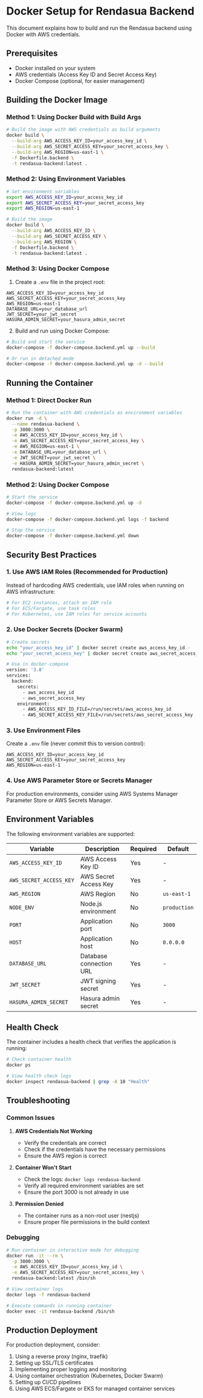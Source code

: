# Docker Setup for Rendasua Backend

This document explains how to build and run the Rendasua backend using Docker with AWS credentials.

## Prerequisites

- Docker installed on your system
- AWS credentials (Access Key ID and Secret Access Key)
- Docker Compose (optional, for easier management)

## Building the Docker Image

### Method 1: Using Docker Build with Build Args

```bash
# Build the image with AWS credentials as build arguments
docker build \
  --build-arg AWS_ACCESS_KEY_ID=your_access_key_id \
  --build-arg AWS_SECRET_ACCESS_KEY=your_secret_access_key \
  --build-arg AWS_REGION=us-east-1 \
  -f Dockerfile.backend \
  -t rendasua-backend:latest .
```

### Method 2: Using Environment Variables

```bash
# Set environment variables
export AWS_ACCESS_KEY_ID=your_access_key_id
export AWS_SECRET_ACCESS_KEY=your_secret_access_key
export AWS_REGION=us-east-1

# Build the image
docker build \
  --build-arg AWS_ACCESS_KEY_ID \
  --build-arg AWS_SECRET_ACCESS_KEY \
  --build-arg AWS_REGION \
  -f Dockerfile.backend \
  -t rendasua-backend:latest .
```

### Method 3: Using Docker Compose

1. Create a `.env` file in the project root:

```env
AWS_ACCESS_KEY_ID=your_access_key_id
AWS_SECRET_ACCESS_KEY=your_secret_access_key
AWS_REGION=us-east-1
DATABASE_URL=your_database_url
JWT_SECRET=your_jwt_secret
HASURA_ADMIN_SECRET=your_hasura_admin_secret
```

2. Build and run using Docker Compose:

```bash
# Build and start the service
docker-compose -f docker-compose.backend.yml up --build

# Or run in detached mode
docker-compose -f docker-compose.backend.yml up -d --build
```

## Running the Container

### Method 1: Direct Docker Run

```bash
# Run the container with AWS credentials as environment variables
docker run -d \
  --name rendasua-backend \
  -p 3000:3000 \
  -e AWS_ACCESS_KEY_ID=your_access_key_id \
  -e AWS_SECRET_ACCESS_KEY=your_secret_access_key \
  -e AWS_REGION=us-east-1 \
  -e DATABASE_URL=your_database_url \
  -e JWT_SECRET=your_jwt_secret \
  -e HASURA_ADMIN_SECRET=your_hasura_admin_secret \
  rendasua-backend:latest
```

### Method 2: Using Docker Compose

```bash
# Start the service
docker-compose -f docker-compose.backend.yml up -d

# View logs
docker-compose -f docker-compose.backend.yml logs -f backend

# Stop the service
docker-compose -f docker-compose.backend.yml down
```

## Security Best Practices

### 1. Use AWS IAM Roles (Recommended for Production)

Instead of hardcoding AWS credentials, use IAM roles when running on AWS infrastructure:

```bash
# For EC2 instances, attach an IAM role
# For ECS/Fargate, use task roles
# For Kubernetes, use IAM roles for service accounts
```

### 2. Use Docker Secrets (Docker Swarm)

```bash
# Create secrets
echo "your_access_key_id" | docker secret create aws_access_key_id -
echo "your_secret_access_key" | docker secret create aws_secret_access_key -

# Use in docker-compose
version: '3.8'
services:
  backend:
    secrets:
      - aws_access_key_id
      - aws_secret_access_key
    environment:
      - AWS_ACCESS_KEY_ID_FILE=/run/secrets/aws_access_key_id
      - AWS_SECRET_ACCESS_KEY_FILE=/run/secrets/aws_secret_access_key
```

### 3. Use Environment Files

Create a `.env` file (never commit this to version control):

```env
AWS_ACCESS_KEY_ID=your_access_key_id
AWS_SECRET_ACCESS_KEY=your_secret_access_key
AWS_REGION=us-east-1
```

### 4. Use AWS Parameter Store or Secrets Manager

For production environments, consider using AWS Systems Manager Parameter Store or AWS Secrets Manager.

## Environment Variables

The following environment variables are supported:

| Variable                | Description             | Required | Default      |
| ----------------------- | ----------------------- | -------- | ------------ |
| `AWS_ACCESS_KEY_ID`     | AWS Access Key ID       | Yes      | -            |
| `AWS_SECRET_ACCESS_KEY` | AWS Secret Access Key   | Yes      | -            |
| `AWS_REGION`            | AWS Region              | No       | `us-east-1`  |
| `NODE_ENV`              | Node.js environment     | No       | `production` |
| `PORT`                  | Application port        | No       | `3000`       |
| `HOST`                  | Application host        | No       | `0.0.0.0`    |
| `DATABASE_URL`          | Database connection URL | Yes      | -            |
| `JWT_SECRET`            | JWT signing secret      | Yes      | -            |
| `HASURA_ADMIN_SECRET`   | Hasura admin secret     | Yes      | -            |

## Health Check

The container includes a health check that verifies the application is running:

```bash
# Check container health
docker ps

# View health check logs
docker inspect rendasua-backend | grep -A 10 "Health"
```

## Troubleshooting

### Common Issues

1. **AWS Credentials Not Working**

   - Verify the credentials are correct
   - Check if the credentials have the necessary permissions
   - Ensure the AWS region is correct

2. **Container Won't Start**

   - Check the logs: `docker logs rendasua-backend`
   - Verify all required environment variables are set
   - Ensure the port 3000 is not already in use

3. **Permission Denied**
   - The container runs as a non-root user (nestjs)
   - Ensure proper file permissions in the build context

### Debugging

```bash
# Run container in interactive mode for debugging
docker run -it --rm \
  -p 3000:3000 \
  -e AWS_ACCESS_KEY_ID=your_access_key_id \
  -e AWS_SECRET_ACCESS_KEY=your_secret_access_key \
  rendasua-backend:latest /bin/sh

# View container logs
docker logs -f rendasua-backend

# Execute commands in running container
docker exec -it rendasua-backend /bin/sh
```

## Production Deployment

For production deployment, consider:

1. Using a reverse proxy (nginx, traefik)
2. Setting up SSL/TLS certificates
3. Implementing proper logging and monitoring
4. Using container orchestration (Kubernetes, Docker Swarm)
5. Setting up CI/CD pipelines
6. Using AWS ECS/Fargate or EKS for managed container services
